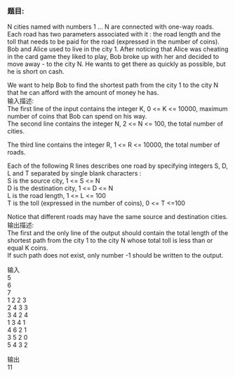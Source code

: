 ### 题目:


N cities named with numbers 1 ... N are connected with one-way roads. Each road has two parameters associated with it : the road length and the toll that needs to be paid for the road (expressed in the number of coins).   
Bob and Alice used to live in the city 1. After noticing that Alice was cheating in the card game they liked to play, Bob broke up with her and decided to move away - to the city N. He wants to get there as quickly as possible, but he is short on cash.   

We want to help Bob to find the shortest path from the city 1 to the city N that he can afford with the amount of money he has.   
输入描述:  
The first line of the input contains the integer K, 0 <= K <= 10000, maximum number of coins that Bob can spend on his way.   
The second line contains the integer N, 2 <= N <= 100, the total number of cities. 

The third line contains the integer R, 1 <= R <= 10000, the total number of roads. 

Each of the following R lines describes one road by specifying integers S, D, L and T separated by single blank characters :   
S is the source city, 1 <= S <= N   
D is the destination city, 1 <= D <= N   
L is the road length, 1 <= L <= 100   
T is the toll (expressed in the number of coins), 0 <= T <=100  

Notice that different roads may have the same source and destination cities.  
输出描述:  
The first and the only line of the output should contain the total length of the shortest path from the city 1 to the city N whose total toll is less than or equal K coins.   
If such path does not exist, only number -1 should be written to the output.   

输入   
5  <br>
6  
7  <br>
1 2 2 3  
2 4 3 3  
3 4 2 4  
1 3 4 1  
4 6 2 1  
3 5 2 0  
5 4 3 2  

输出  
11  

